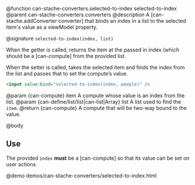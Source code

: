 @function can-stache-converters.selected-to-index selected-to-index
@parent can-stache-converters.converters
@description A [can-stache.addConverter converter] that binds an index in a list to the selected item's value as a viewModel property.

@signature `selected-to-index(index, list)`

When the getter is called, returns the item at the passed in index (which should be a [can-compute] from the provided list.

When the setter is called, takes the selected item and finds the index from the list and passes that to set the compute’s value.

```html
<input value:bind="selected-to-index(index, people)" />
```

@param {can-compute} item A compute whose value is an index from the list.
@param {can-define/list/list|can-list|Array} list A list used to find the `item`.
@return {can-compute} A compute that will be two-way bound to the value.

@body

## Use

The provided `index` **must** be a [can-compute] so that its value can be set on user actions.

@demo demos/can-stache-converters/selected-to-index.html
